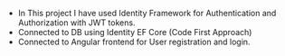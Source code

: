 - In This project I have used Identity Framework for Authentication and Authorization with JWT tokens. 
- Connected to DB using Identity EF Core (Code First Approach)
- Connected to Angular frontend for User registration and login.
